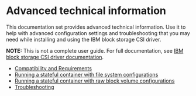 # Advanced technical information

This documentation set provides advanced technical information. Use it to help with advanced configuration settings and troubleshooting that you may need while installing and using the IBM block storage CSI driver.

**NOTE:** This is not a complete user guide. For full documentation, see [IBM block storage CSI driver documentation](https://www.ibm.com/docs/en/stg-block-csi-driver).

- [Compatibility and Requirements](advanced_compatibility_reqs.md)
- [Running a stateful container with file system configurations](advanced_running_stateful_filesystem.md)
- [Running a stateful container with raw block volume configurations](advanced_running_stateful_block.md)
- [Troubleshooting](advanced_troubleshooting.md)
